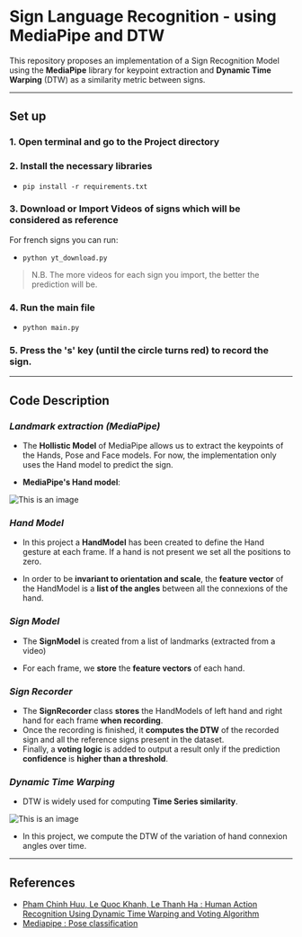 # Sign Language Recognition - using MediaPipe and DTW

This repository proposes an implementation of a Sign Recognition Model using the **MediaPipe** library 
for keypoint extraction and **Dynamic Time Warping** (DTW) as a similarity metric between signs.


___

## Set up

### 1. Open terminal and go to the Project directory

### 2. Install the necessary libraries

- ` pip install -r requirements.txt `

### 3. Download or Import Videos of signs which will be considered as reference
For french signs you can run:

- ` python yt_download.py `
> N.B. The more videos for each sign you import, the better the prediction will be.

### 4. Run the main file

- ` python main.py `

### 5. Press the 's' key (until the circle turns red) to record the sign. 

___
## Code Description

### *Landmark extraction (MediaPipe)*

- The **Hollistic Model** of MediaPipe allows us to extract the keypoints of the Hands, Pose and Face models.
For now, the implementation only uses the Hand model to predict the sign.


- **MediaPipe's Hand model**:

![This is an image](https://google.github.io/mediapipe/images/mobile/hand_landmarks.png)


### *Hand Model*

- In this project a **HandModel** has been created to define the Hand gesture at each frame. 
If a hand is not present we set all the positions to zero.

- In order to be **invariant to orientation and scale**, the **feature vector** of the
HandModel is a **list of the angles** between all the connexions of the hand.

### *Sign Model*

- The **SignModel** is created from a list of landmarks (extracted from a video)

- For each frame, we **store** the **feature vectors** of each hand.

### *Sign Recorder*

- The **SignRecorder** class **stores** the HandModels of left hand and right hand for each frame **when recording**.
- Once the recording is finished, it **computes the DTW** of the recorded sign and 
all the reference signs present in the dataset.
- Finally, a **voting logic** is added to output a result only if the prediction **confidence** is **higher than a threshold**.

### *Dynamic Time Warping*

-  DTW is widely used for computing **Time Series similarity**.

![This is an image](https://www.researchgate.net/profile/Andrea-Cannata/publication/233751236/figure/fig4/AS:300128591204353@1448567640170/Difference-between-DTW-distance-and-Euclidean-distance-green-lines-represent-mapping.png)

- In this project, we compute the DTW of the variation of hand connexion angles over time.

___

## References

 - [Pham Chinh Huu, Le Quoc Khanh, Le Thanh Ha : Human Action Recognition Using Dynamic Time Warping and Voting Algorithm](https://www.researchgate.net/publication/290440452)
 - [Mediapipe : Pose classification](https://google.github.io/mediapipe/solutions/pose_classification.html)